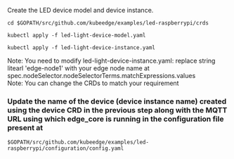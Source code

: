 Create the LED device model and device instance.

```
cd $GOPATH/src/github.com/kubeedge/examples/led-raspberrypi/crds
```
```
kubectl apply -f led-light-device-model.yaml
```
```
kubectl apply -f led-light-device-instance.yaml
```
Note: You need to modify led-light-device-instance.yaml: replace string litearl 'edge-node1' with your edge node name at spec.nodeSelector.nodeSelectorTerms.matchExpressions.values
<br>
Note: You can change the CRDs to match your requirement


 ### Update the name of the device (device instance name) created using the device CRD in the previous step along with the MQTT URL using which edge_core is running in the configuration file present at
 
 ```
 $GOPATH/src/github.com/kubeedge/examples/led-raspberrypi/configuration/config.yaml
 ```